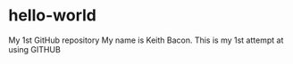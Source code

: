 # hello-world
 My 1st GitHub repository
My name is Keith Bacon. This is my 1st attempt at using GITHUB
